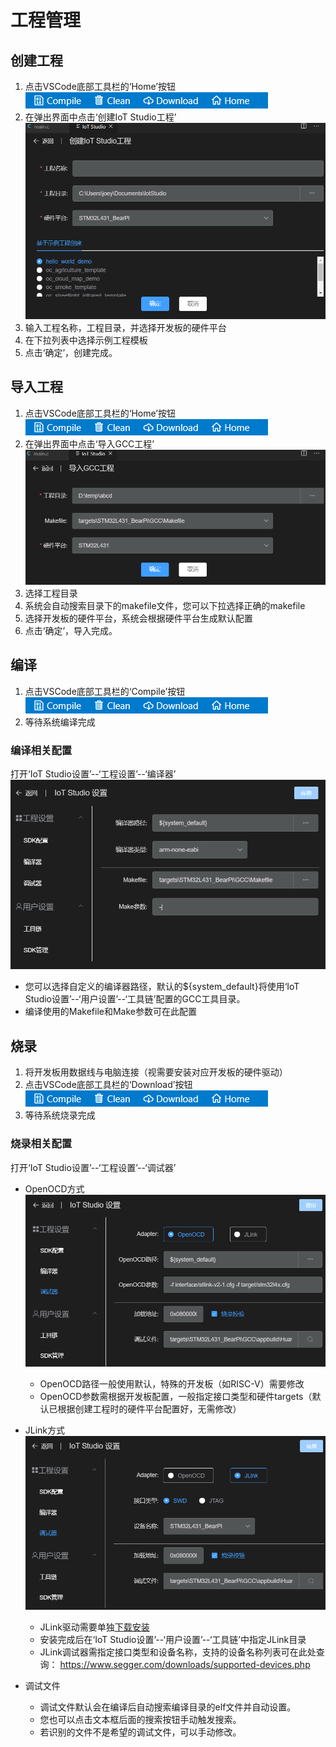 # 工程管理

## 创建工程
1. 点击VSCode底部工具栏的‘Home’按钮  
![](./images/toolbar.png)
2. 在弹出界面中点击‘创建IoT Studio工程’
![](./images/create-project.png)
3. 输入工程名称，工程目录，并选择开发板的硬件平台
4. 在下拉列表中选择示例工程模板
5. 点击‘确定’，创建完成。

## 导入工程
1. 点击VSCode底部工具栏的‘Home’按钮  
![](./images/toolbar.png)
2. 在弹出界面中点击‘导入GCC工程’
![](./images/import-project.png)
3. 选择工程目录
4. 系统会自动搜索目录下的makefile文件，您可以下拉选择正确的makefile
5. 选择开发板的硬件平台，系统会根据硬件平台生成默认配置
6. 点击‘确定’，导入完成。

## 编译
1. 点击VSCode底部工具栏的‘Compile’按钮  
![](./images/toolbar.png)
2. 等待系统编译完成
### 编译相关配置
打开‘IoT Studio设置’--‘工程设置’--‘编译器’
![](./images/settings-compiler.png)  
* 您可以选择自定义的编译器路径，默认的${system_default}将使用‘IoT Studio设置’--‘用户设置’--‘工具链’配置的GCC工具目录。
* 编译使用的Makefile和Make参数可在此配置

## 烧录
1. 将开发板用数据线与电脑连接（视需要安装对应开发板的硬件驱动）
2. 点击VSCode底部工具栏的‘Download’按钮  
![](./images/toolbar.png)
3. 等待系统烧录完成

### 烧录相关配置
打开‘IoT Studio设置’--‘工程设置’--‘调试器’
* OpenOCD方式
  ![](./images/settings-debug-openocd.png) 
  * OpenOCD路径一般使用默认，特殊的开发板（如RISC-V）需要修改
  * OpenOCD参数需根据开发板配置，一般指定接口类型和硬件targets（默认已根据创建工程时的硬件平台配置好，无需修改）

* JLink方式
  ![](./images/settings-debug-jlink.png) 
  * JLink驱动需要单独[下载安装](https://www.segger.com/downloads/jlink/JLink_Windows.exe)
  * 安装完成后在‘IoT Studio设置’--‘用户设置’--‘工具链’中指定JLink目录
  * JLink调试器需指定接口类型和设备名称，支持的设备名称列表可在此处查询： https://www.segger.com/downloads/supported-devices.php

* 调试文件  
  * 调试文件默认会在编译后自动搜索编译目录的elf文件并自动设置。
  * 您也可以点击文本框后面的搜索按钮手动触发搜索。
  * 若识别的文件不是希望的调试文件，可以手动修改。